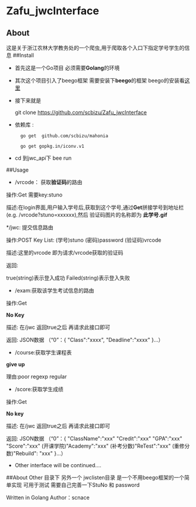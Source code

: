 # Zafu_jwcInterface
## About
这是关于浙江农林大学教务处的一个爬虫,用于爬取各个入口下指定学号学生的信息
##Install
* 首先这是一个Go项目 必须需要**Golang**的环境
* 其次这个项目引入了beego框架 需要安装下**beego**的框架 beego的安装看[这里](http://beego.me/) 
* 接下来就是

	 git  clone https://github.com/scbizu/Zafu_jwcInterface

* 依赖库 :


    	go get  github.com/scbizu/mahonia

	 	go get gopkg.in/iconv.v1
	
* cd 到jwc_api下  bee run


##Usage

* /vrcode： 获取**验证码**的路由

操作:Get
需要key:stuno

描述:在login界面,用户输入学号后,获取到这个学号,通过**Get**拼接学号到地址栏
(e.g. /vrcode?stuno=xxxxxx),然后 验证码图片的名称即为 **此学号.gif**

*/jwc:	提交信息路由

操作:POST
Key List:
(学号)stuno
(密码)password
(验证码)vrcode

描述:这里的vrcode 即为请求/vrcode获取的验证码

返回:

true(string)表示登入成功
Failed(string)表示登入失败

* /exam:获取该学生考试信息的路由

操作:Get

**No Key**

描述:
在/jwc 返回true之后 再请求此接口即可

返回:
JSON数据
（“0”：{
	"Class":"xxxx",
	"Deadline":"xxxx"
}...）

* /course:获取学生课程表

**give up**

理由:poor regexp regular

* /score:获取学生成绩

操作:Get

**No key**

描述:
在/jwc 返回true之后 再请求此接口即可

返回:
JSON数据
（“0”：{
	"ClassName":"xxx"
	"Credit":"xxx"
	"GPA":"xxx"
	"Score":"xxx"
	(开课学院)"Academy":"xxx"
	(补考分数)"ReTest":"xxx"
	(重修分数)"Rebuild": "xxx"
}...）

* Other interface will be continued....

##About Other
目录下 另外一个 jwclisten目录 是一个不用beego框架的一个简单实现 可用于测试
需要自己完善一下StuNo 和 password

Written in Golang 
Author：scnace
